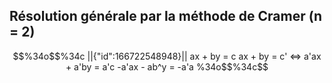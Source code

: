 ## Résolution générale par la méthode de Cramer (n = 2)


```math
%34o$$%34c
||{"id":166722548948}||
ax + by = c
ax + by = c'

<=>
a'ax + a'by = a'c
-a'ax - ab^y = -a'a

%34o$$%34c
```

<div tabindex='-1'contenteditable='false' class='livePrevPlus'></div>
